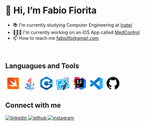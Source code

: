 # 👋 Hi, I’m Fabio Fiorita
- 📚 I'm currently studying Computer Engineering at [Inatel](https://inatel.br/home/)
- 🧑🏻‍💻 I'm currently working on an iOS App called [MedControl](https://github.com/FabioFiorita/MedControl)
- 📫 How to reach me fabiolfp@gmail.com

<br/>  

## Languagues and Tools
![Swift](./images/swift.png) <img src="/images/java.gif" width="48"/> <img src="/images/c++.png" width="48"/> ![Xcode](./images/xcode.png) ![IntelliJ](./images/intellij.png) ![VScode](./images/vscode.png) ![GitHub](./images/github.png)

## Connect with me  
<div align="leading">
<a href="https:https://linkedin.com/in/fabiofioritapontes" target="_blank">
<img src=https://img.shields.io/badge/linkedin-%231E77B5.svg?&style=for-the-badge&logo=linkedin&logoColor=white alt=linkedin style="margin-bottom: 5px;" />
</a>
<a href="https://github.com/FabioFiorita" target="_blank">
<img src=https://img.shields.io/badge/github-%2324292e.svg?&style=for-the-badge&logo=github&logoColor=white alt=github style="margin-bottom: 5px;" />
</a>
<a href="https://instagram.com/fabiofiorita" target="_blank">
<img src=https://img.shields.io/badge/instagram-%23000000.svg?&style=for-the-badge&logo=instagram&logoColor=white alt=instagram style="margin-bottom: 5px;" />
</a>  
</div>  
  

<br/> 

